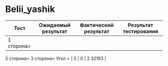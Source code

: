 # Belii_yashik
| Тест | Ожидаемый результат | Фактический результат | Результат тестирования  |
| --- | --- | --- | --- |
| 1 сторона=
2 сторона=
3 сторона=
Угол = 
 | 5 | 0 | 2.32193 |
